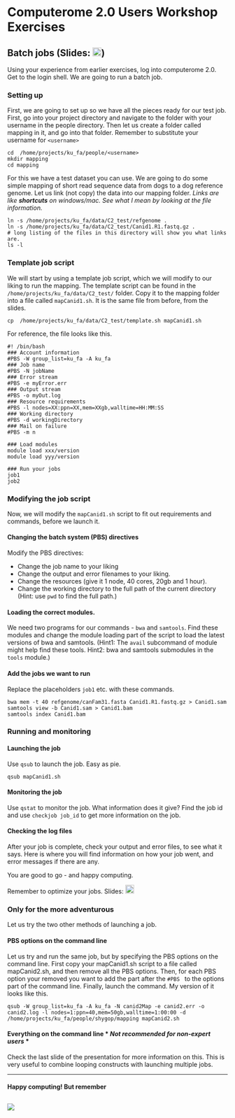 Computerome 2.0 Users Workshop Exercises
================

## Batch jobs (Slides: <a href="https://docs.google.com/presentation/d/1nmMyfuLKcQS4ZRC3tt3otSbLWnFG41mYo_bve1pqUrc/edit?usp=sharing"><img src="https://upload.wikimedia.org/wikipedia/commons/thumb/3/3b/Google_Slides_logo.svg/1200px-Google_Slides_logo.svg.png" alt="drawing" width="20"/></a>)
 
Using your experience from earlier exercises, log into computerome 2.0. Get to the login shell. We are going to run a batch job. 

### Setting up
First, we are going to set up so we have all the pieces ready for our test job. First, go into your project directory and navigate to the folder with your username in the people directory. Then let us create a folder called mapping in it, and go into that folder. Remember to substitute your username for `<username>`
```
cd  /home/projects/ku_fa/people/<username>
mkdir mapping 
cd mapping
```
For this we have a test dataset you can use. We are going to do some simple mapping of short read sequence data from dogs to a dog reference genome. Let us link (not copy) the data into our mapping folder. *Links are like __shortcuts__ on windows/mac. See what I mean by looking at the file information.* 
```
ln -s /home/projects/ku_fa/data/C2_test/refgenome .
ln -s /home/projects/ku_fa/data/C2_test/Canid1.R1.fastq.gz . 
# long listing of the files in this directory will show you what links are. 
ls -l
``` 

### Template job script
We will start by using a template job script, which we will modify to our liking to run the mapping. The template script can be found in the ` /home/projects/ku_fa/data/C2_test/` folder. Copy it to the mapping folder into a file called `mapCanid1.sh`. It is the same file from before, from the slides. 
```
cp  /home/projects/ku_fa/data/C2_test/template.sh mapCanid1.sh
```

For reference, the file looks like this. 
```
#! /bin/bash
### Account information
#PBS -W group_list=ku_fa -A ku_fa
### Job name
#PBS -N jobName
### Error stream
#PBS -e myError.err
### Output stream
#PBS -o myOut.log
### Resource requirements
#PBS -l nodes=XX:ppn=XX,mem=XXgb,walltime=HH:MM:SS
### Working directory
#PBS -d workingDirectory
### Mail on failure
#PBS -m n

### Load modules
module load xxx/version
module load yyy/version

### Run your jobs
job1
job2
```

### Modifying the job script
Now, we will modify the `mapCanid1.sh` script to fit out requirements and commands, before we launch it. 

#### Changing the batch system (PBS) directives
Modify the PBS directives:
-  Change the job name to your liking 
- Change the output and error filenames to your liking.
- Change the resources (give it 1 node, 40 cores, 20gb and 1 hour).
- Change the working directory to the full path of the current directory (Hint: use `pwd` to find the full path.)

#### Loading the correct modules.  
We need two programs for our commands - `bwa` and `samtools`. Find these modules and change the module loading part of the script to load the latest versions of bwa and samtools. (Hint1: The `avail` subcommand of module might help find these tools. Hint2: bwa and samtools submodules in the `tools` module.)

#### Add the jobs we want to run
Replace the placeholders `job1` etc. with these commands.
```
bwa mem -t 40 refgenome/canFam31.fasta Canid1.R1.fastq.gz > Canid1.sam
samtools view -b Canid1.sam > Canid1.bam
samtools index Canid1.bam
```

### Running and monitoring
#### Launching the job 
Use `qsub` to launch the job. Easy as pie. 
```
qsub mapCanid1.sh
```

#### Monitoring the job
Use `qstat` to monitor the job. What information does it give? Find the job id and use `checkjob job_id` to get more information on the job. 

#### Checking the log files
After your job is complete, check your output and error files, to see what it says. Here is where you will find information on how your job went, and error messages if there are any. 

You are good to go - and happy computing.

Remember to optimize your jobs. Slides: <a href="https://docs.google.com/presentation/d/1pkDmYlUms2AaDVU5hnvEzMSGftPyM3o1TqXIxiGgHl0/edit?usp=sharing"><img src="https://upload.wikimedia.org/wikipedia/commons/thumb/3/3b/Google_Slides_logo.svg/1200px-Google_Slides_logo.svg.png" alt="drawing" width="20"/></a>
 


### Only for the more adventurous
Let us try the two other methods of launching a job. 
#### PBS options on the command line
Let us try and run the same job, but by specifying the PBS options on the command line. First copy your mapCanid1.sh script to a file called mapCanid2.sh, and then remove all the PBS options. Then, for each PBS option your removed you want to add the part after the `#PBS ` to the options part of the command line. Finally, launch the command. 
My version of it looks like this.
```
qsub -W group_list=ku_fa -A ku_fa -N canid2Map -e canid2.err -o canid2.log -l nodes=1:ppn=40,mem=50gb,walltime=1:00:00 -d /home/projects/ku_fa/people/shygop/mapping mapCanid2.sh
```

#### Everything on the command line  * *Not recommended for non-expert users* *
Check the last slide of the presentation for more information on this. This is very useful to combine looping constructs with launching multiple jobs.  

----------
#### Happy computing! But remember
 ![](https://i.pinimg.com/originals/eb/70/ce/eb70cefa1f4bbc0799e1b9400beeb03d.jpg) 
----------
 
 
 
